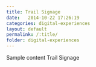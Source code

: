 ```yaml
---
title: Trail Signage
date:   2014-10-22 17:26:19
categories: digital-experiences
layout: default
permalink: /:title/
folder: digital-experiences
---
```

Sample content Trail Signage